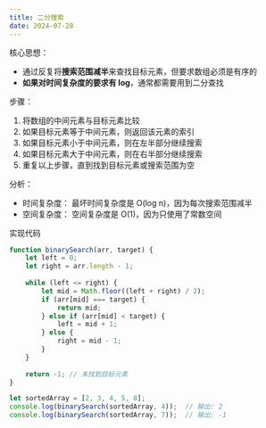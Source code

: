 ```yaml
---
title: 二分搜索
date: 2024-07-28
---
```

核心思想：

- 通过反复将**搜索范围减半**来查找目标元素，但要求数组必须是有序的
- **如果对时间复杂度的要求有 log**，通常都需要用到二分查找

步骤：

1. 将数组的中间元素与目标元素比较
2. 如果目标元素等于中间元素，则返回该元素的索引
3. 如果目标元素小于中间元素，则在左半部分继续搜索
4. 如果目标元素大于中间元素，则在右半部分继续搜索
5. 重复以上步骤，直到找到目标元素或搜索范围为空

分析：

- 时间复杂度： 最坏时间复杂度是 O(log n)，因为每次搜索范围减半
- 空间复杂度： 空间复杂度是 O(1)，因为只使用了常数空间

实现代码

```js
function binarySearch(arr, target) {
    let left = 0;
    let right = arr.length - 1;
    
    while (left <= right) {
        let mid = Math.floor((left + right) / 2);
        if (arr[mid] === target) {
            return mid;
        } else if (arr[mid] < target) {
            left = mid + 1;
        } else {
            right = mid - 1;
        }
    }
    
    return -1; // 未找到目标元素
}

let sortedArray = [2, 3, 4, 5, 8];
console.log(binarySearch(sortedArray, 4));  // 输出: 2
console.log(binarySearch(sortedArray, 7));  // 输出: -1
```
